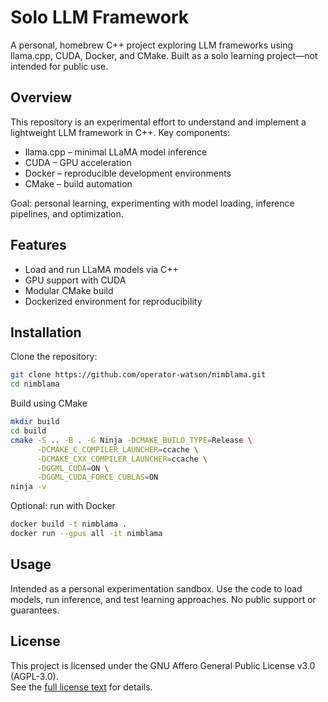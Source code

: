 # Solo LLM Framework

A personal, homebrew C++ project exploring LLM frameworks using llama.cpp, CUDA, Docker, and CMake. Built as a solo learning project—not intended for public use.

## Overview
This repository is an experimental effort to understand and implement a lightweight LLM framework in C++. Key components:

- llama.cpp – minimal LLaMA model inference
- CUDA – GPU acceleration
- Docker – reproducible development environments
- CMake – build automation

Goal: personal learning, experimenting with model loading, inference pipelines, and optimization.

## Features
- Load and run LLaMA models via C++
- GPU support with CUDA
- Modular CMake build
- Dockerized environment for reproducibility

## Installation
Clone the repository:

```bash
git clone https://github.com/operator-watson/nimblama.git
cd nimblama
```
Build using CMake

```bash
mkdir build
cd build
cmake -S .. -B . -G Ninja -DCMAKE_BUILD_TYPE=Release \
      -DCMAKE_C_COMPILER_LAUNCHER=ccache \
      -DCMAKE_CXX_COMPILER_LAUNCHER=ccache \
      -DGGML_CUDA=ON \
      -DGGML_CUDA_FORCE_CUBLAS=ON
ninja -v
```
Optional: run with Docker

```bash
docker build -t nimblama .
docker run --gpus all -it nimblama
```
## Usage
Intended as a personal experimentation sandbox. Use the code to load models, run inference, and test learning approaches. No public support or guarantees.

## License
This project is licensed under the GNU Affero General Public License v3.0 (AGPL-3.0).  
See the [full license text](https://www.gnu.org/licenses/agpl-3.0.en.html) for details.
